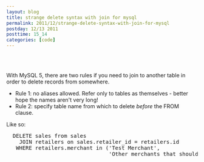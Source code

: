 ```yaml
---
layout: blog
title: strange delete syntax with join for mysql
permalink: 2011/12/strange-delete-syntax-with-join-for-mysql
postday: 12/13 2011
posttime: 15_14
categories: [code]
---
```


<br/><br/>


With MySQL 5, there are two rules if you need to join to another table in order to delete records from somewhere.
<ul>
	<li>Rule 1: no aliases allowed. Refer only to tables as themselves - better hope the names aren't very long!</li>
        <li>Rule 2: specify table name from which to delete <em>before</em> the FROM clause. </li>
</ul>

Like so:

<pre>
  DELETE sales from sales
    JOIN retailers on sales.retailer_id = retailers.id
   WHERE retailers.merchant in ('Test Merchant', 
                                'Other merchants that should not be here')
</pre>


